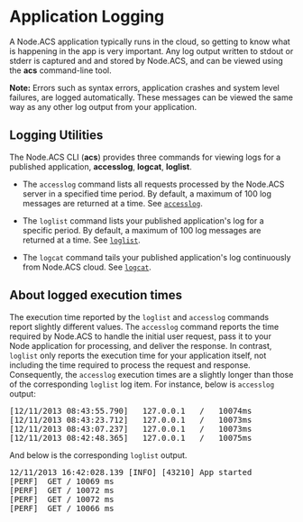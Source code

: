 
# Application Logging

A Node.ACS application typically runs in the cloud, so getting to know what is
happening in the app is very important. Any log output written to stdout or stderr is 
captured and and stored by Node.ACS, and can be viewed using the **acs** command-line
tool.

**Note:** Errors such as syntax errors, application crashes and system level failures, are logged
automatically. These messages can be viewed the same way as any other log output from your
application.

## Logging Utilities  

The Node.ACS CLI (**acs**) provides three commands for viewing logs for a
published application, **accesslog**, **logcat**, **loglist**.

* The `accesslog` command lists all requests processed by the Node.ACS server in a specified time
period. By default, a maximum of 100 log messages are returned at a time. See [`accesslog`](#!/guide/node_cli_accesslog).

* The `loglist` command lists your published application's log for a specific
period. By default, a maximum of 100 log messages are returned at a time. See [`loglist`](#!/guide/node_cli_loglist).

* The `logcat` command tails your published application's log continuously
from Node.ACS cloud. See [`logcat`](#!/guide/node_cli_logcat).

## About logged execution times ##

The execution time reported by the `loglist` and `accesslog` commands report slightly different
values. The `accesslog` command reports the time required by Node.ACS to handle the initial user
request, pass it to your Node application for processing, and deliver the response. In contrast,
`loglist` only reports the execution time for your application itself, not including the time
required to process the request and response. Consequently, the `accesslog` execution times are a
slightly longer than those of the corresponding `loglist` log item. For instance, below is `accesslog`
output:

<pre>
[12/11/2013 08:43:55.790]   127.0.0.1   /   10074ms
[12/11/2013 08:43:23.712]   127.0.0.1   /   10073ms
[12/11/2013 08:43:07.237]   127.0.0.1   /   10073ms
[12/11/2013 08:42:48.365]   127.0.0.1   /   10075ms
</pre>

And below is the corresponding `loglist` output.

<pre>
12/11/2013 16:42:028.139 [INFO] [43210] App started
[PERF]  GET / 10069 ms
[PERF]  GET / 10072 ms
[PERF]  GET / 10072 ms
[PERF]  GET / 10066 ms
</pre>
